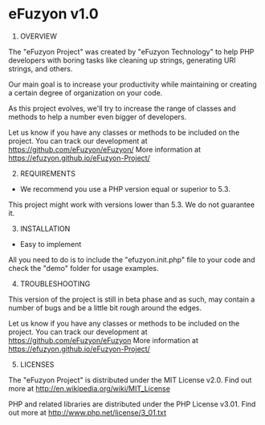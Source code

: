 eFuzyon v1.0
=======

1. OVERVIEW

The "eFuzyon Project" was created by "eFuzyon Technology" to help PHP developers
with boring tasks like cleaning up strings, generating URI strings, and others.

Our main goal is to increase your productivity while maintaining or creating a 
certain degree of organization on your code.

As this project evolves, we'll try to increase the range of classes and methods
to help a number even bigger of developers.

Let us know if you have any classes or methods to be included on the project.
You can track our development at https://github.com/eFuzyon/eFuzyon/
More information at https://efuzyon.github.io/eFuzyon-Project/

2. REQUIREMENTS

- We recommend you use a PHP version equal or superior to 5.3.

This project might work with versions lower than 5.3. We do not guarantee it.

3. INSTALLATION

- Easy to implement

All you need to do is to include the "efuzyon.init.php" file to your code and
check the "demo" folder for usage examples.

4. TROUBLESHOOTING

This version of the project is still in beta phase and as such, may contain a 
number of bugs and be a little bit rough around the edges.

Let us know if you have any classes or methods to be included on the project.
You can track our development at https://github.com/eFuzyon/eFuzyon
More information at https://efuzyon.github.io/eFuzyon-Project/

5. LICENSES

The "eFuzyon Project" is distributed under the MIT License v2.0.
Find out more at http://en.wikipedia.org/wiki/MIT_License

PHP and related libraries are distributed under the PHP License v3.01.
Find out more at http://www.php.net/license/3_01.txt